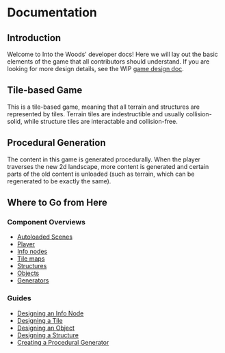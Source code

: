 # Documentation

## Introduction

Welcome to Into the Woods' developer docs! Here we will lay out the basic elements of the game that all contributors should understand. If you are looking for more design details, see the WIP [game design doc].

## Tile-based Game

This is a tile-based game, meaning that all terrain and structures are represented by tiles. Terrain tiles are indestructible and usually collision-solid, while structure tiles are interactable and collision-free.

## Procedural Generation

The content in this game is generated procedurally. When the player traverses the new 2d landscape, more content is generated and certain parts of the old content is unloaded (such as terrain, which can be regenerated to be exactly the same).

## Where to Go from Here

### Component Overviews

- [Autoloaded Scenes]
- [Player]
- [Info nodes]
- [Tile maps]
- [Structures]
- [Objects]
- [Generators]

### Guides

- [Designing an Info Node]
- [Designing a Tile]
- [Designing an Object]
- [Designing a Structure]
- [Creating a Procedural Generator]

[game design doc]: /DESIGN.md

[autoloaded scenes]: overview/autoloads.md
[player]: overview/player
[info nodes]: overview/info
[tile maps]: overview/tile
[structures]: overview/structure
[objects]: overview/object
[generators]: overview/generator

[designing an info node]: guides/create-info.md
[designing a tile]: guides/design-tile.md
[designing an object]: guides/design-object.md
[designing a structure]: guides/design-structure.md
[creating a procedural generator]: guides/create-generator.md
